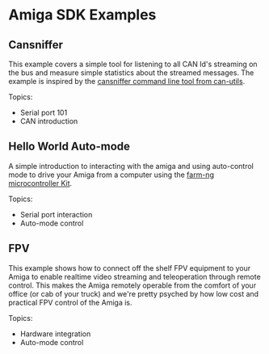 # Amiga SDK Examples


## Cansniffer

This example covers a simple tool for listening to all CAN Id's streaming on the bus
and measure simple statistics about the streamed messages.
The example is inspired by the
[cansniffer command line tool from can-utils](https://manpages.debian.org/testing/can-utils/cansniffer.1.en.html).

Topics:

- Serial port 101
- CAN introduction


## Hello World Auto-mode

A simple introduction to interacting with the amiga and
using auto-control mode to drive your Amiga from a computer
using the [farm-ng microcontroller Kit](https://farm-ng.com/products/microcontroller-kit).

Topics:

- Serial port interaction
- Auto-mode control


## FPV

This example shows how to connect off the shelf FPV equipment to your Amiga to enable realtime video streaming and teleoperation through remote control.  This makes the Amiga remotely operable from the comfort of your office (or cab of your truck) and we're pretty psyched by how low cost and practical FPV control of the Amiga is.

Topics:

- Hardware integration
- Auto-mode control